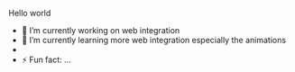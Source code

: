 Hello world



- 🔭 I’m currently working on web integration
- 🌱 I’m currently learning more web integration especially the animations
-
- ⚡ Fun fact: ...

